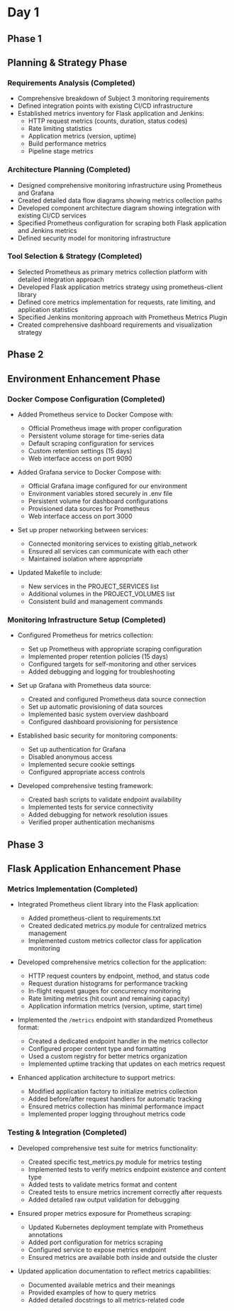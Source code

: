 # Day 1

## Phase 1

## Planning & Strategy Phase

### Requirements Analysis (Completed)

- Comprehensive breakdown of Subject 3 monitoring requirements
- Defined integration points with existing CI/CD infrastructure
- Established metrics inventory for Flask application and Jenkins:
  - HTTP request metrics (counts, duration, status codes)
  - Rate limiting statistics
  - Application metrics (version, uptime)
  - Build performance metrics
  - Pipeline stage metrics

### Architecture Planning (Completed)

- Designed comprehensive monitoring infrastructure using Prometheus and Grafana
- Created detailed data flow diagrams showing metrics collection paths
- Developed component architecture diagram showing integration with existing CI/CD services
- Specified Prometheus configuration for scraping both Flask application and Jenkins metrics
- Defined security model for monitoring infrastructure

### Tool Selection & Strategy (Completed)

- Selected Prometheus as primary metrics collection platform with detailed integration approach
- Developed Flask application metrics strategy using prometheus-client library
- Defined core metrics implementation for requests, rate limiting, and application statistics
- Specified Jenkins monitoring approach with Prometheus Metrics Plugin
- Created comprehensive dashboard requirements and visualization strategy

## Phase 2

## Environment Enhancement Phase

### Docker Compose Configuration (Completed)

- Added Prometheus service to Docker Compose with:
  - Official Prometheus image with proper configuration
  - Persistent volume storage for time-series data
  - Default scraping configuration for services
  - Custom retention settings (15 days)
  - Web interface access on port 9090

- Added Grafana service to Docker Compose with:
  - Official Grafana image configured for our environment
  - Environment variables stored securely in .env file
  - Persistent volume for dashboard configurations
  - Provisioned data sources for Prometheus
  - Web interface access on port 3000

- Set up proper networking between services:
  - Connected monitoring services to existing gitlab_network
  - Ensured all services can communicate with each other
  - Maintained isolation where appropriate

- Updated Makefile to include:
  - New services in the PROJECT_SERVICES list
  - Additional volumes in the PROJECT_VOLUMES list
  - Consistent build and management commands

### Monitoring Infrastructure Setup (Completed)

- Configured Prometheus for metrics collection:
  - Set up Prometheus with appropriate scraping configuration
  - Implemented proper retention policies (15 days)
  - Configured targets for self-monitoring and other services
  - Added debugging and logging for troubleshooting

- Set up Grafana with Prometheus data source:
  - Created and configured Prometheus data source connection
  - Set up automatic provisioning of data sources
  - Implemented basic system overview dashboard
  - Configured dashboard provisioning for persistence

- Established basic security for monitoring components:
  - Set up authentication for Grafana
  - Disabled anonymous access
  - Implemented secure cookie settings
  - Configured appropriate access controls
  
- Developed comprehensive testing framework:
  - Created bash scripts to validate endpoint availability
  - Implemented tests for service connectivity
  - Added debugging for network resolution issues
  - Verified proper authentication mechanisms

## Phase 3

## Flask Application Enhancement Phase

### Metrics Implementation (Completed)

- Integrated Prometheus client library into the Flask application:
  - Added prometheus-client to requirements.txt
  - Created dedicated metrics.py module for centralized metrics management
  - Implemented custom metrics collector class for application monitoring

- Developed comprehensive metrics collection for the application:
  - HTTP request counters by endpoint, method, and status code
  - Request duration histograms for performance tracking
  - In-flight request gauges for concurrency monitoring
  - Rate limiting metrics (hit count and remaining capacity)
  - Application information metrics (version, uptime, start time)

- Implemented the `/metrics` endpoint with standardized Prometheus format:
  - Created a dedicated endpoint handler in the metrics collector
  - Configured proper content type and formatting
  - Used a custom registry for better metrics organization
  - Implemented uptime tracking that updates on each metrics request

- Enhanced application architecture to support metrics:
  - Modified application factory to initialize metrics collection
  - Added before/after request handlers for automatic tracking
  - Ensured metrics collection has minimal performance impact
  - Implemented proper logging throughout metrics code

### Testing & Integration (Completed)

- Developed comprehensive test suite for metrics functionality:
  - Created specific test_metrics.py module for metrics testing
  - Implemented tests to verify metrics endpoint existence and content type
  - Added tests to validate metrics format and content
  - Created tests to ensure metrics increment correctly after requests
  - Added detailed raw output validation for debugging

- Ensured proper metrics exposure for Prometheus scraping:
  - Updated Kubernetes deployment template with Prometheus annotations
  - Added port configuration for metrics scraping
  - Configured service to expose metrics endpoint
  - Ensured metrics are available both inside and outside the cluster

- Updated application documentation to reflect metrics capabilities:
  - Documented available metrics and their meanings
  - Provided examples of how to query metrics
  - Added detailed docstrings to all metrics-related code